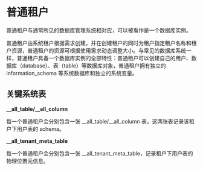普通租户
====

普通租户与通常所见的数据库管理系统相对应，可以被看作是一个数据库实例。

普通租户由系统租户根据需求创建，并在创建租户的同时为租户指定租户名称和租户资源，普通租户的资源可根据使用需求动态调整大小。与常见的数据库系统一样，普通租户具备一个数据库实例的全部特性：普通租户可以创建自己的用户、数据库（database）、表（table）等数据库对象，普通租户拥有独立的 information_schema 等系统数据库和独立的系统变量。

关键系统表 
--------------

**__all_table/__all_column**

每一个普通租户会分别包含一张 __all_table/__all_column 表，这两张表记录该租户下用户表的 schema。

**__all_tenant_meta_table**

每一个普通租户会分别包含一张 __all_tenant_meta_table，记录租户下用户表的物理位置元信息。

